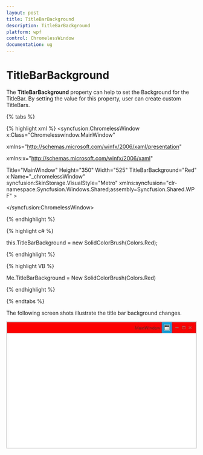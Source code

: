 ```yaml
---
layout: post
title: TitleBarBackground
description: TitleBarBackground
platform: wpf
control: ChromelessWindow
documentation: ug
---
```

# TitleBarBackground

The **TitleBarBackground** property can help to set the Background for the TitleBar. By setting the value for this property, user can create custom TitleBars.

{% tabs %}

{% highlight xml %}
<syncfusion:ChromelessWindow x:Class="Chromelesswindow.MainWindow"

xmlns="http://schemas.microsoft.com/winfx/2006/xaml/presentation"

xmlns:x="http://schemas.microsoft.com/winfx/2006/xaml"

Title="MainWindow" Height="350" Width="525"  TitleBarBackground="Red"   x:Name="_chromelessWindow"  syncfusion:SkinStorage.VisualStyle="Metro"  xmlns:syncfusion="clr-namespace:Syncfusion.Windows.Shared;assembly=Syncfusion.Shared.WPF" >

<Grid>

</Grid>

</syncfusion:ChromelessWindow>

{% endhighlight %}

{% highlight c# %}

this.TitleBarBackground = new SolidColorBrush(Colors.Red);

{% endhighlight %}

{% highlight VB %}

Me.TitleBarBackground = New SolidColorBrush(Colors.Red)

{% endhighlight %}

{% endtabs %}

The following screen shots illustrate the title bar background changes.

![](TitleBarBackground_images/TitleBarBackground_img1.jpeg)


